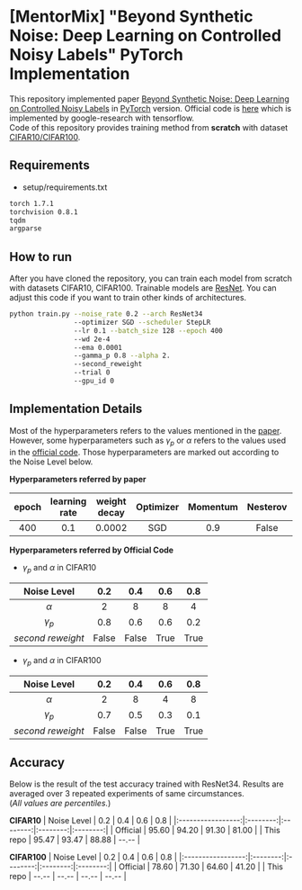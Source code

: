 # [MentorMix] "Beyond Synthetic Noise: Deep Learning on Controlled Noisy Labels" PyTorch Implementation
This repository implemented paper [Beyond Synthetic Noise: Deep Learning on Controlled Noisy Labels](https://arxiv.org/pdf/1911.09781.pdf) in [PyTorch](https://pytorch.org/) version. Official code is [here](https://github.com/google-research/google-research/tree/master/mentormix) which is implemented by google-research with tensorflow.   
Code of this repository provides training method from **scratch** with dataset [CIFAR10/CIFAR100](https://www.cs.toronto.edu/~kriz/cifar.html).

## Requirements
- setup/requirements.txt
```bash
torch 1.7.1
torchvision 0.8.1
tqdm
argparse
```

## How to run
After you have cloned the repository, you can train each model from scratch with datasets CIFAR10, CIFAR100. Trainable models are [ResNet](https://arxiv.org/abs/1512.03385). You can adjust this code if you want to train other kinds of architectures.

```bash
python train.py --noise_rate 0.2 --arch ResNet34
                --optimizer SGD --scheduler StepLR
                --lr 0.1 --batch_size 128 --epoch 400
                --wd 2e-4
                --ema 0.0001
                --gamma_p 0.8 --alpha 2.
                --second_reweight
                --trial 0
                --gpu_id 0
```

## Implementation Details
Most of the hyperparameters refers to the values mentioned in the [paper](https://arxiv.org/pdf/1911.09781.pdf). However, some hyperparameters such as _γ<sub>p</sub>_ or _α_ refers to the values used in the [official code](https://github.com/google-research/google-research/tree/master/mentormix). Those hyperparameters are marked out according to the Noise Level below.


**Hyperparameters referred by paper**

|   epoch   | learning rate |  weight decay | Optimizer | Momentum |  Nesterov |  scheduler  |   EMA    |  second reweight |
|:---------:|:-------------:|:-------------:|:---------:|:--------:|:---------:|:-----------:|:--------:|:----------------:|
|    400    |      0.1      |     0.0002    |    SGD    |    0.9   |   False   | StepLR(0.9) |  0.0001  |       True       |

**Hyperparameters referred by Official Code**

- _γ<sub>p</sub>_ and _α_ in CIFAR10

|    Noise Level   |   0.2   |   0.4   |   0.6   |   0.8   |
|:----------------:|:-------:|:-------:|:-------:|:-------:|
|        _α_       |    2    |    8    |    8    |    4    |
| _γ<sub>p</sub>_  |   0.8   |   0.6   |   0.6   |   0.2   |
| _second reweight_|  False  |  False  |  True   |  True   |

- _γ<sub>p</sub>_ and _α_ in CIFAR100

|    Noise Level   |   0.2   |   0.4   |   0.6   |   0.8   |
|:----------------:|:-------:|:-------:|:-------:|:-------:|
|        _α_       |    2    |    8    |    4    |    8    |
| _γ<sub>p</sub>_  |   0.7   |   0.5   |   0.3   |   0.1   |
| _second reweight_|  False  |  False  |  True   |  True   |



## Accuracy
Below is the result of the test accuracy trained with ResNet34. Results are averaged over 3 repeated experiments of same circumstances.   
(_All values are percentiles._)

**CIFAR10**
|    Noise Level    |   0.2    |   0.4    |   0.6    |   0.8    |
|:-----------------:|:--------:|:--------:|:--------:|:--------:|
|      Official     |   95.60  |   94.20  |   91.30  |   81.00  |
|      This repo    |   95.47  |   93.47  |   88.88  |   --.--  |


**CIFAR100**
|    Noise Level    |   0.2    |   0.4    |   0.6    |   0.8    |
|:-----------------:|:--------:|:--------:|:--------:|:--------:|
|      Official     |   78.60  |   71.30  |   64.60  |   41.20  |
|      This repo    |   --.--  |   --.--  |   --.--  |   --.--  |